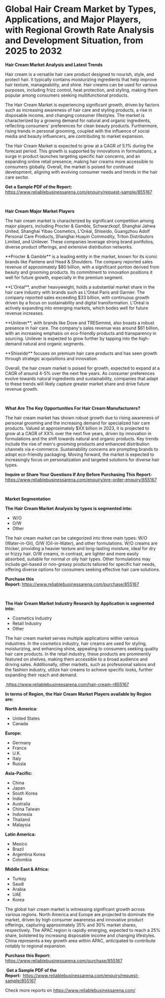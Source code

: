 <p><h1>Global Hair Cream Market by Types, Applications, and Major Players, with Regional Growth Rate Analysis and Development Situation, from 2025 to 2032</h1></p><p><strong>Hair Cream Market Analysis and Latest Trends</strong></p>
<p><p>Hair cream is a versatile hair care product designed to nourish, style, and protect hair. It typically contains moisturizing ingredients that help improve hair texture, manageability, and shine. Hair creams can be used for various purposes, including frizz control, heat protection, and styling, making them popular among consumers seeking multifunctional products.</p><p>The Hair Cream Market is experiencing significant growth, driven by factors such as increasing awareness of hair care and styling products, a rise in disposable income, and changing consumer lifestyles. The market is characterized by a growing demand for natural and organic ingredients, reflecting consumers' preferences for clean beauty products. Furthermore, rising trends in personal grooming, coupled with the influence of social media and beauty influencers, are contributing to market expansion.</p><p>The Hair Cream Market is expected to grow at a CAGR of 5.1% during the forecast period. This growth is supported by innovations in formulations, a surge in product launches targeting specific hair concerns, and an expanding online retail presence, making hair creams more accessible to consumers globally. Overall, the market is poised for continued development, aligning with evolving consumer needs and trends in the hair care sector.</p></p>
<p><strong>Get a Sample PDF of the Report:&nbsp;</strong> <a href="https://www.reliablebusinessarena.com/enquiry/request-sample/855167?utm_campaign=2095&utm_medium=2&utm_source=Github&utm_content=ia&utm_term=08022025&utm_id=hair-cream">https://www.reliablebusinessarena.com/enquiry/request-sample/855167</a></p>
<p>&nbsp;</p>
<p><strong>Hair Cream Major Market Players</strong></p>
<p><p>The hair cream market is characterized by significant competition among major players, including Procter & Gamble, Schwarzkopf, Shanghai Jahwa United, Shanghai Yibao Cosmetics, L'Oréal, Shiseido, Guangzhou Adolf Personal Care Products, Shanghai Huayin Commodity, Triton Distributors Limited, and Unilever. These companies leverage strong brand portfolios, diverse product offerings, and extensive distribution networks.</p><p>**Procter & Gamble** is a leading entity in the market, known for its iconic brands like Pantene and Head & Shoulders. The company reported sales revenue of approximately $80 billion, with a significant portion derived from beauty and grooming products. Its commitment to innovation positions it well for future growth, especially in the premium segment.</p><p>**L'Oréal**, another heavyweight, holds a substantial market share in the hair care industry with brands such as L'Oréal Paris and Garnier. The company reported sales exceeding $33 billion, with continuous growth driven by a focus on sustainability and digital transformation. L'Oréal is actively expanding into emerging markets, which bodes well for future revenue increases.</p><p>**Unilever**, with brands like Dove and TRESemmé, also boasts a robust presence in hair care. The company's sales revenue was around $61 billion, with an increasing emphasis on eco-friendly products and transparency in sourcing. Unilever is expected to grow further by tapping into the high-demand natural and organic segments.</p><p>**Shiseido** focuses on premium hair care products and has seen growth through strategic acquisitions and innovation. </p><p>Overall, the hair cream market is poised for growth, expected to expand at a CAGR of around 4-5% over the next few years. As consumer preferences evolve towards natural ingredients and sustainability, companies that adapt to these trends will likely capture greater market share and drive future revenue growth.</p></p>
<p>&nbsp;</p>
<p><strong>What Are The Key Opportunities For Hair Cream Manufacturers?</strong></p>
<p><p>The hair cream market has shown robust growth due to rising awareness of personal grooming and the increasing demand for specialized hair care products. Valued at approximately $XX billion in 2023, it is projected to grow at a CAGR of XX% over the next five years, driven by innovation in formulations and the shift towards natural and organic products. Key trends include the rise of men's grooming products and enhanced distribution channels via e-commerce. Sustainability concerns are prompting brands to adopt eco-friendly packaging. Moving forward, the market is expected to increasingly focus on personalization and targeted solutions for diverse hair types.</p></p>
<p><strong>Inquire or Share Your Questions If Any Before Purchasing This Report:</strong> <a href="https://www.reliablebusinessarena.com/enquiry/pre-order-enquiry/855167?utm_campaign=2095&utm_medium=2&utm_source=Github&utm_content=ia&utm_term=08022025&utm_id=hair-cream">https://www.reliablebusinessarena.com/enquiry/pre-order-enquiry/855167</a></p>
<p>&nbsp;</p>
<p><strong>Market Segmentation</strong></p>
<p><strong>The Hair Cream Market Analysis by types is segmented into:</strong></p>
<p><ul><li>W/O</li><li>O/W</li><li>Other</li></ul></p>
<p><p>The hair cream market can be categorized into three main types: W/O (Water-in-Oil), O/W (Oil-in-Water), and other formulations. W/O creams are thicker, providing a heavier texture and long-lasting moisture, ideal for dry or frizzy hair. O/W creams, in contrast, are lighter and more easily absorbed, suitable for normal or oily hair types. Other formulations may include gel-based or non-greasy products tailored for specific hair needs, offering diverse options for consumers seeking effective hair care solutions.</p></p>
<p><strong>Purchase this Report:&nbsp;</strong><a href="https://www.reliablebusinessarena.com/purchase/855167?utm_campaign=2095&utm_medium=2&utm_source=Github&utm_content=ia&utm_term=08022025&utm_id=hair-cream">https://www.reliablebusinessarena.com/purchase/855167</a></p>
<p>&nbsp;</p>
<p><strong>The Hair Cream Market Industry Research by Application is segmented into:</strong></p>
<p><ul><li>Cosmetics Industry</li><li>Retail Industry</li><li>Other</li></ul></p>
<p><p>The hair cream market serves multiple applications within various industries. In the cosmetics industry, hair creams are used for styling, moisturizing, and enhancing shine, appealing to consumers seeking quality hair care products. In the retail industry, these products are prominently featured on shelves, making them accessible to a broad audience and driving sales. Additionally, other markets, such as professional salons and the fashion industry, utilize hair creams to achieve specific looks, further expanding their reach and demand.</p></p>
<p><a href="https://www.reliablebusinessarena.com/hair-cream-r855167?utm_campaign=2095&utm_medium=2&utm_source=Github&utm_content=ia&utm_term=08022025&utm_id=hair-cream">&nbsp;https://www.reliablebusinessarena.com/hair-cream-r855167</a></p>
<p><strong>In terms of Region, the Hair Cream Market Players available by Region are:</strong></p>
<p>
    <p> <strong> North America: </strong>
        <ul>
            <li>United States</li>
            <li>Canada</li>
        </ul>
        </p> 
    <p> <strong> Europe: </strong>
        <ul>
            <li>Germany</li>
            <li>France</li>
            <li>U.K.</li>
            <li>Italy</li>
            <li>Russia</li>
        </ul>
        </p> 
    <p> <strong> Asia-Pacific: </strong>
        <ul>
            <li>China</li>
            <li>Japan</li>
            <li>South Korea</li>
            <li>India</li>
            <li>Australia</li>
            <li>China Taiwan</li>
            <li>Indonesia</li>
            <li>Thailand</li>
            <li>Malaysia</li>
        </ul>
        </p> 
    <p> <strong> Latin America: </strong>
        <ul>
            <li>Mexico</li>
            <li>Brazil</li>
            <li>Argentina Korea</li>
            <li>Colombia</li>
        </ul>
        </p> 
    <p> <strong> Middle East & Africa: </strong>
        <ul>
            <li>Turkey</li>
            <li>Saudi</li>
            <li>Arabia</li>
            <li>UAE</li>
            <li>Korea</li>
        </ul>
    </p>
    </p>
<p><p>The global hair cream market is witnessing significant growth across various regions. North America and Europe are projected to dominate the market, driven by high consumer awareness and innovative product offerings, capturing approximately 35% and 30% market shares, respectively. The APAC region is rapidly emerging, expected to reach a 25% share, bolstered by increasing disposable income and changing lifestyles. China represents a key growth area within APAC, anticipated to contribute notably to regional expansion.</p></p>
<p><strong>Purchase this Report: </strong><a href="https://www.reliablebusinessarena.com/purchase/855167?utm_campaign=2095&utm_medium=2&utm_source=Github&utm_content=ia&utm_term=08022025&utm_id=hair-cream">https://www.reliablebusinessarena.com/purchase/855167</a></p>
<p>&nbsp;<strong>Get a Sample PDF of the Report:&nbsp;&nbsp;</strong><a href="https://www.reliablebusinessarena.com/enquiry/request-sample/855167?utm_campaign=2095&utm_medium=2&utm_source=Github&utm_content=ia&utm_term=08022025&utm_id=hair-cream">https://www.reliablebusinessarena.com/enquiry/request-sample/855167</a></p>
<p><strong></strong></p>
<p>Check more reports on <a href="https://www.reliablebusinessarena.com/?utm_campaign=2095&utm_medium=2&utm_source=Github&utm_content=ia&utm_term=08022025&utm_id=hair-cream">https://www.reliablebusinessarena.com/</a></p>